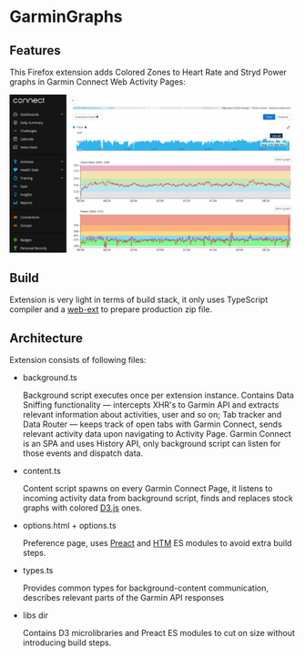 # GarminGraphs

## Features

This Firefox extension adds Colored Zones to Heart Rate and Stryd Power graphs in Garmin Connect Web Activity Pages:

![New Graphs](pics/main.png?raw=true)


## Build

Extension is very light in terms of build stack, it only uses TypeScript compiler and a [web-ext](https://github.com/mozilla/web-ext) to prepare production zip file.


## Architecture

Extension consists of following files:

* background.ts

    Background script executes once per extension instance. Contains Data Sniffing functionality — intercepts XHR's to Garmin API and extracts relevant information about activities, user and so on; Tab tracker and Data Router — keeps track of open tabs with Garmin Connect, sends relevant activity data upon navigating to Activity Page. Garmin Connect is an SPA and uses History API, only background script can listen for those events and dispatch data.

* content.ts

    Content script spawns on every Garmin Connect Page, it listens to incoming activity data from background script, finds and replaces stock graphs with colored [D3.js](https://d3js.org/) ones.

* options.html + options.ts 

    Preference page, uses [Preact](https://preactjs.com/) and [HTM](https://github.com/developit/htm) ES modules to avoid extra build steps.

* types.ts

    Provides common types for background-content communication, describes relevant parts of the Garmin API responses

* libs dir 

    Contains D3 microlibraries and Preact ES modules to cut on size without introducing build steps.